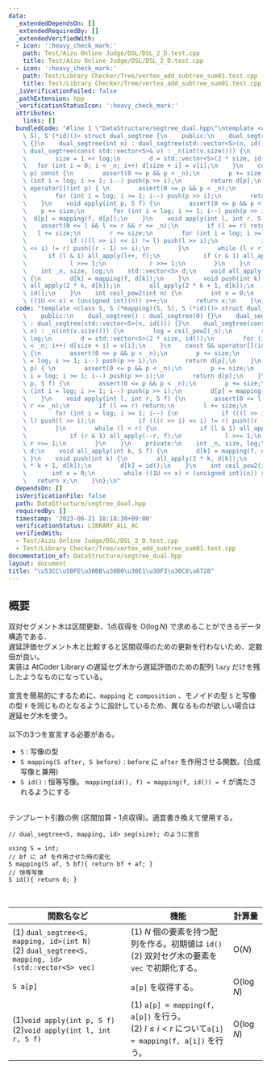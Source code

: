 ```yaml
---
data:
  _extendedDependsOn: []
  _extendedRequiredBy: []
  _extendedVerifiedWith:
  - icon: ':heavy_check_mark:'
    path: Test/Aizu Online Judge/DSL/DSL_2_D.test.cpp
    title: Test/Aizu Online Judge/DSL/DSL_2_D.test.cpp
  - icon: ':heavy_check_mark:'
    path: Test/Library Checker/Tree/vertex_add_subtree_sum01.test.cpp
    title: Test/Library Checker/Tree/vertex_add_subtree_sum01.test.cpp
  _isVerificationFailed: false
  _pathExtension: hpp
  _verificationStatusIcon: ':heavy_check_mark:'
  attributes:
    links: []
  bundledCode: "#line 1 \"DataStructure/segtree_dual.hpp\"\ntemplate <class S, S (*mapping)(S,\
    \ S), S (*id)()> struct dual_segtree {\n    public:\n    dual_segtree() : dual_segtree(0)\
    \ {}\n    dual_segtree(int n) : dual_segtree(std::vector<S>(n, id())) {}\n   \
    \ dual_segtree(const std::vector<S>& v) : _n(int(v.size())) {\n        log = ceil_pow2(_n);\n\
    \        size = 1 << log;\n        d = std::vector<S>(2 * size, id());\n     \
    \   for (int i = 0; i < _n; i++) d[size + i] = v[i];\n    }\n    const S& operator[](int\
    \ p) const {\n        assert(0 <= p && p < _n);\n        p += size;\n        for\
    \ (int i = log; i >= 1; i--) push(p >> i);\n        return d[p];\n    }\n    S&\
    \ operator[](int p) { \n        assert(0 <= p && p < _n);\n        p += size;\n\
    \        for (int i = log; i >= 1; i--) push(p >> i);\n        return d[p];\n\
    \    }\n    void apply(int p, S f) {\n        assert(0 <= p && p < _n);\n    \
    \    p += size;\n        for (int i = log; i >= 1; i--) push(p >> i);\n      \
    \  d[p] = mapping(f, d[p]);\n    }\n    void apply(int l, int r, S f) {\n    \
    \    assert(0 <= l && l <= r && r <= _n);\n        if (l == r) return;\n     \
    \   l += size;\n        r += size;\n        for (int i = log; i >= 1; i--) {\n\
    \            if (((l >> i) << i) != l) push(l >> i);\n            if (((r >> i)\
    \ << i) != r) push((r - 1) >> i);\n        }\n        while (l < r) {\n      \
    \      if (l & 1) all_apply(l++, f);\n            if (r & 1) all_apply(--r, f);\n\
    \            l >>= 1;\n            r >>= 1;\n        }\n    }\n    private:\n\
    \    int _n, size, log;\n    std::vector<S> d;\n    void all_apply(int k, S f)\
    \ {\n        d[k] = mapping(f, d[k]);\n    }\n    void push(int k) {\n       \
    \ all_apply(2 * k, d[k]);\n        all_apply(2 * k + 1, d[k]);\n        d[k] =\
    \ id();\n    }\n    int ceil_pow2(int n) {\n        int x = 0;\n        while\
    \ ((1U << x) < (unsigned int)(n)) x++;\n        return x;\n    }\n};\n"
  code: "template <class S, S (*mapping)(S, S), S (*id)()> struct dual_segtree {\n\
    \    public:\n    dual_segtree() : dual_segtree(0) {}\n    dual_segtree(int n)\
    \ : dual_segtree(std::vector<S>(n, id())) {}\n    dual_segtree(const std::vector<S>&\
    \ v) : _n(int(v.size())) {\n        log = ceil_pow2(_n);\n        size = 1 <<\
    \ log;\n        d = std::vector<S>(2 * size, id());\n        for (int i = 0; i\
    \ < _n; i++) d[size + i] = v[i];\n    }\n    const S& operator[](int p) const\
    \ {\n        assert(0 <= p && p < _n);\n        p += size;\n        for (int i\
    \ = log; i >= 1; i--) push(p >> i);\n        return d[p];\n    }\n    S& operator[](int\
    \ p) { \n        assert(0 <= p && p < _n);\n        p += size;\n        for (int\
    \ i = log; i >= 1; i--) push(p >> i);\n        return d[p];\n    }\n    void apply(int\
    \ p, S f) {\n        assert(0 <= p && p < _n);\n        p += size;\n        for\
    \ (int i = log; i >= 1; i--) push(p >> i);\n        d[p] = mapping(f, d[p]);\n\
    \    }\n    void apply(int l, int r, S f) {\n        assert(0 <= l && l <= r &&\
    \ r <= _n);\n        if (l == r) return;\n        l += size;\n        r += size;\n\
    \        for (int i = log; i >= 1; i--) {\n            if (((l >> i) << i) !=\
    \ l) push(l >> i);\n            if (((r >> i) << i) != r) push((r - 1) >> i);\n\
    \        }\n        while (l < r) {\n            if (l & 1) all_apply(l++, f);\n\
    \            if (r & 1) all_apply(--r, f);\n            l >>= 1;\n           \
    \ r >>= 1;\n        }\n    }\n    private:\n    int _n, size, log;\n    std::vector<S>\
    \ d;\n    void all_apply(int k, S f) {\n        d[k] = mapping(f, d[k]);\n   \
    \ }\n    void push(int k) {\n        all_apply(2 * k, d[k]);\n        all_apply(2\
    \ * k + 1, d[k]);\n        d[k] = id();\n    }\n    int ceil_pow2(int n) {\n \
    \       int x = 0;\n        while ((1U << x) < (unsigned int)(n)) x++;\n     \
    \   return x;\n    }\n};\n"
  dependsOn: []
  isVerificationFile: false
  path: DataStructure/segtree_dual.hpp
  requiredBy: []
  timestamp: '2023-06-21 18:18:30+09:00'
  verificationStatus: LIBRARY_ALL_AC
  verifiedWith:
  - Test/Aizu Online Judge/DSL/DSL_2_D.test.cpp
  - Test/Library Checker/Tree/vertex_add_subtree_sum01.test.cpp
documentation_of: DataStructure/segtree_dual.hpp
layout: document
title: "\u53CC\u5BFE\u30BB\u30B0\u30E1\u30F3\u30C8\u6728"
---
```


## 概要
双対セグメント木は区間更新、1点収得を $\text{O}(\log N)$ で求めることができるデータ構造である．<br>
遅延評価セグメント木と比較すると区間収得のための更新を行わないため、定数倍が良い。<br>
実装は AtCoder Library の遅延セグ木から遅延評価のための配列 `lazy` だけを残したようなものになっている。<br><br>
宣言を簡易的にするために、`mapping` と `composition` 、モノイドの型 `S` と写像の型 `F` を同じものとなるように設計しているため、異なるものが欲しい場合は遅延セグ木を使う。<br><br>
以下の3つを宣言する必要がある。
- `S` : 写像の型 
- `S mapping(S after, S before)` : `before` に `after` を作用させる関数。(合成写像と兼用) 
- `S id()` : 恒等写像。 `mapping(id(), f) = mapping(f, id()) = f` が満たされるようにする

<br>
テンプレート引数の例 (区間加算・1点収得)。適宜書き換えて使用する。

```
// dual_segtree<S, mapping, id> seg(size); のように宣言

using S = int;
// bf に af を作用させた時の変化
S mapping(S af, S bf){ return bf + af; }
// 恒等写像
S id(){ return 0; }
```

<br>

|関数名など|機能|計算量|
|---------|----|-----|
|(1) `dual_segtree<S, mapping, id>(int N)` <br> (2) `dual_segtree<S, mapping, id>(std::vector<S> vec)` | (1) $N$ 個の要素を持つ配列を作る。初期値は `id()` <br> (2) 双対セグ木の要素を `vec` で初期化する。| $\text{O}(N)$ |
|`S a[p]`|`a[p]` を収得する。  | $\text{O}(\log N)$|
|(1)`void apply(int p, S f)` <br> (2)`void apply(int l, int r, S f)`|(1) `a[p] = mapping(f, a[p])` を行う。<br>(2) $l \leq i < r$ について`a[i] = mapping(f, a[i])` を行う。 | $\text{O}(\log N)$ |
